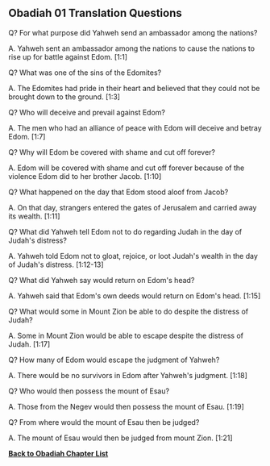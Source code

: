 ## Obadiah 01 Translation Questions ##

Q? For what purpose did Yahweh send an ambassador among the nations?

A. Yahweh sent an ambassador among the nations to cause the nations to rise up for battle against Edom. [1:1]

Q? What was one of the sins of the Edomites?

A. The Edomites had pride in their heart and believed that they could not be brought down to the ground. [1:3]

Q? Who will deceive and prevail against Edom?

A. The men who had an alliance of peace with Edom will deceive and betray Edom. [1:7]

Q? Why will Edom be covered with shame and cut off forever?

A. Edom will be covered with shame and cut off forever because of the violence Edom did to her brother Jacob. [1:10]

Q? What happened on the day that Edom stood aloof from Jacob?

A. On that day, strangers entered the gates of Jerusalem and carried away its wealth. [1:11]

Q? What did Yahweh tell Edom not to do regarding Judah in the day of Judah's distress?

A. Yahweh told Edom not to gloat, rejoice, or loot Judah's wealth in the day of Judah's distress. [1:12-13]

Q? What did Yahweh say would return on Edom's head?

A. Yahweh said that Edom's own deeds would return on Edom's head. [1:15]

Q? What would some in Mount Zion be able to do despite the distress of Judah?

A. Some in Mount Zion would be able to escape despite the distress of Judah. [1:17]

Q? How many of Edom would escape the judgment of Yahweh?

A. There would be no survivors in Edom after Yahweh's judgment. [1:18]

Q? Who would then possess the mount of Esau?

A. Those from the Negev would then possess the mount of Esau. [1:19]

Q? From where would the mount of Esau then be judged?

A. The mount of Esau would then be judged from mount Zion. [1:21]

__[Back to Obadiah Chapter List](./)__

